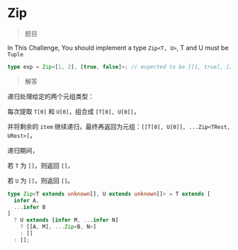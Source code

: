 # Zip

<BtnGroup 
	issue="https://tsch.js.org/4471/solutions"
	answer="https://github.com/type-challenges/type-challenges/issues/32092"
/>

> 题目

In This Challenge, You should implement a type `Zip<T, U>`, T and U must be `Tuple`

```ts
type exp = Zip<[1, 2], [true, false]>; // expected to be [[1, true], [2, false]]
```

> 解答

递归处理给定的两个元组类型：

每次提取 `T[0]` 和 `U[0]`，组合成 `[T[0], U[0]]`，

并将剩余的 `item` 继续递归，最终再返回为元组：`[[T[0], U[0]], ...Zip<TRest, URest>]`，

递归期间，

若 `T` 为 `[]`，则返回 `[]`，

若 `U` 为 `[]`，则返回 `[]`。

```ts
type Zip<T extends unknown[], U extends unknown[]> = T extends [
  infer A,
  ...infer B
]
  ? U extends [infer M, ...infer N]
    ? [[A, M], ...Zip<B, N>]
    : []
  : [];
```
